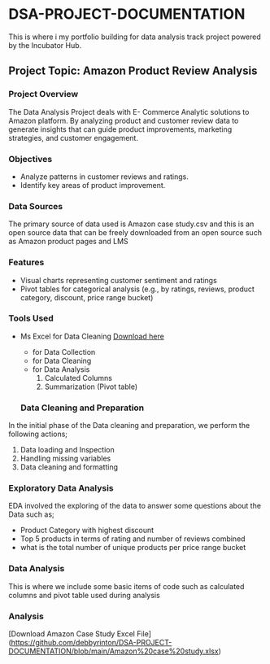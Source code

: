 # DSA-PROJECT-DOCUMENTATION
This is where i my portfolio building for data analysis track project powered by the Incubator Hub.

## Project Topic: Amazon Product Review Analysis

### Project Overview
The Data Analysis Project deals with E- Commerce Analytic solutions to Amazon platform. By analyzing product and customer review data to generate insights that can guide product improvements, marketing strategies, and customer engagement.

### Objectives
 - Analyze patterns in customer reviews and ratings.
 - Identify key areas of product improvement.

### Data Sources
The primary source of data used is Amazon case study.csv and this is an open source data that can be freely downloaded from an open source such as Amazon product pages and LMS

### Features
- Visual charts representing customer sentiment and ratings
- Pivot tables for categorical analysis (e.g., by ratings, reviews, product category, discount, price range bucket)

### Tools Used
- Ms Excel for Data Cleaning [Download here](https://www.microsoft.com)
     - for Data Collection
     - for Data Cleaning
     - for Data Analysis
        1. Calculated Columns
        2. Summarization (Pivot table)
   
     ### Data Cleaning and Preparation

 In the initial phase of the Data cleaning and preparation, we perform the following actions;
1. Data loading and Inspection
2. Handling missing variables
3. Data cleaning and formatting

### Exploratory Data Analysis
EDA involved the exploring of the data to answer some questions about the Data such as;
- Product Category with highest discount
- Top 5 products in terms of rating and number of reviews combined
- what is the total number of unique products per price range bucket

 ### Data Analysis

 This is where we include some basic items of code such as calculated columns and pivot table used during analysis

 ### Analysis

[Download Amazon Case Study Excel File] (https://github.com/debbyrinton/DSA-PROJECT-DOCUMENTATION/blob/main/Amazon%20case%20study.xlsx)





